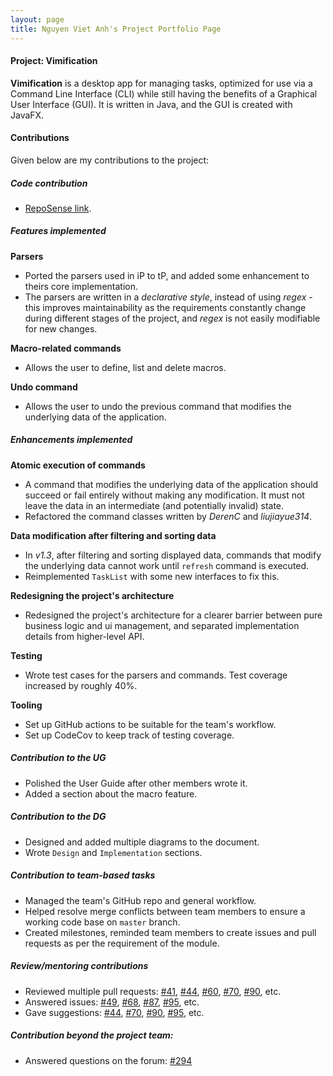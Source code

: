 ```yaml
---
layout: page
title: Nguyen Viet Anh's Project Portfolio Page
---
```


#### Project: Vimification

**Vimification** is a desktop app for managing tasks, optimized for use via a Command Line Interface (CLI) while still having the benefits of a Graphical User Interface (GUI). It is written in Java, and the GUI is created with JavaFX.

#### Contributions

Given below are my contributions to the project:

##### Code contribution

* [RepoSense link](https://nus-cs2103-ay2223s2.github.io/tp-dashboard/?search=vietanh1010&breakdown=true&sort=groupTitle%20dsc&sortWithin=title&since=2023-02-17&timeframe=commit&mergegroup=&groupSelect=groupByRepos&checkedFileTypes=docs~functional-code~test-code~other).

##### Features implemented

**Parsers**

* Ported the parsers used in iP to tP, and added some enhancement to theirs core implementation.
* The parsers are written in a _declarative style_, instead of using _regex_ - this improves maintainability as the requirements constantly change during different stages of the project, and _regex_ is not easily modifiable for new changes.

**Macro-related commands**

* Allows the user to define, list and delete macros.

**Undo command**

* Allows the user to undo the previous command that modifies the underlying data of the application.

##### Enhancements implemented

**Atomic execution of commands**

* A command that modifies the underlying data of the application should succeed or fail entirely without making any modification. It must not leave the data in an intermediate (and potentially invalid) state.
* Refactored the command classes written by _DerenC_ and _liujiayue314_.

**Data modification after filtering and sorting data**

* In _v1.3_, after filtering and sorting displayed data, commands that modify the underlying data cannot work until `refresh` command is executed.
* Reimplemented `TaskList` with some new interfaces to fix this.

**Redesigning the project's architecture**

* Redesigned the project's architecture for a clearer barrier between pure business logic and ui management, and separated implementation details from higher-level API.

**Testing**

* Wrote test cases for the parsers and commands. Test coverage increased by roughly 40%.

**Tooling**

* Set up GitHub actions to be suitable for the team's workflow.
* Set up CodeCov to keep track of testing coverage.

##### Contribution to the UG

* Polished the User Guide after other members wrote it.
* Added a section about the macro feature.

##### Contribution to the DG

* Designed and added multiple diagrams to the document.
* Wrote `Design` and `Implementation` sections.

##### Contribution to team-based tasks

* Managed the team's GitHub repo and general workflow.
* Helped resolve merge conflicts between team members to ensure a working code base on `master` branch.
* Created milestones, reminded team members to create issues and pull requests as per the requirement of the module.

##### Review/mentoring contributions

* Reviewed multiple pull requests: [#41](https://github.com/AY2223S2-CS2103T-T15-3/tp/pull/41), [#44](https://github.com/AY2223S2-CS2103T-T15-3/tp/pull/44), [#60](https://github.com/AY2223S2-CS2103T-T15-3/tp/pull/60), [#70](https://github.com/AY2223S2-CS2103T-T15-3/tp/pull/70), [#90](https://github.com/AY2223S2-CS2103T-T15-3/tp/pull/90), etc.
* Answered issues: [#49](https://github.com/AY2223S2-CS2103T-T15-3/tp/issues/49), [#68](https://github.com/AY2223S2-CS2103T-T15-3/tp/issues/68), [#87](https://github.com/AY2223S2-CS2103T-T15-3/tp/issues/87), [#95](https://github.com/AY2223S2-CS2103T-T15-3/tp/issues/95), etc.
* Gave suggestions: [#44](https://github.com/AY2223S2-CS2103T-T15-3/tp/pull/44), [#70](https://github.com/AY2223S2-CS2103T-T15-3/tp/pull/70), [#90](https://github.com/AY2223S2-CS2103T-T15-3/tp/pull/90), [#95](https://github.com/AY2223S2-CS2103T-T15-3/tp/issues/95), etc.

##### Contribution beyond the project team:

* Answered questions on the forum: [#294](https://github.com/nus-cs2103-AY2223S2/forum/issues/294)
